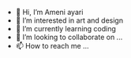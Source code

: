 - 👋 Hi, I’m Ameni ayari
- 👀 I’m interested in art and design 
- 🌱 I’m currently learning coding 
- 💞️ I’m looking to collaborate on ...
- 📫 How to reach me ...

<!---
Ameni599/Ameni599 is a ✨ special ✨ repository because its `README.md` (this file) appears on your GitHub profile.
You can click the Preview link to take a look at your changes.
--->
